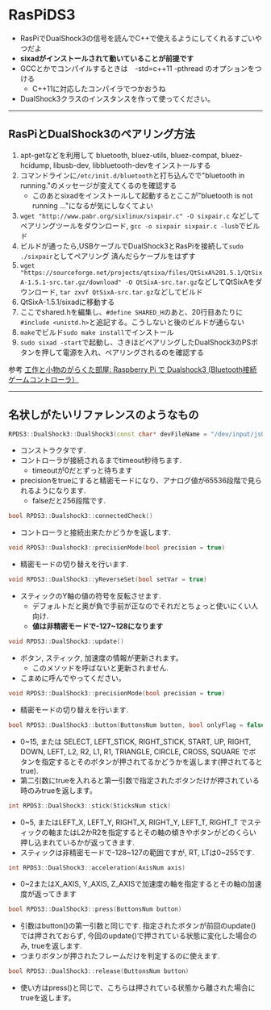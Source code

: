 # RasPiDS3
* RasPiでDualShock3の信号を読んでC++で使えるようにしてくれるすごいやつだよ
* **sixadがインストールされて動いていることが前提です**
* GCCとかでコンパイルするときは　-std=c++11 -pthread のオプションをつける
    * C++11に対応したコンパイラでつかおうね
* DualShock3クラスのインスタンスを作って使ってください。
 
---
## RasPiとDualShock3のペアリング方法
1. apt-getなどを利用して bluetooth, bluez-utils, bluez-compat, bluez-hcidump, libusb-dev, libbluetooth-devをインストールする
2. コマンドラインに```/etc/init.d/bluetooth```と打ち込んでで"bluetooth in running."のメッセージが変えてくるのを確認する
   * このあとsixadをインストールして起動するとここが"bluetooth is not running ..."になるが気にしなくてよい
3. ```wget "http://www.pabr.org/sixlinux/sixpair.c" -O sixpair.c``` などしてペアリングツールをダウンロード, ```gcc -o sixpair sixpair.c -lusb```でビルド
4. ビルドが通ったら,USBケーブルでDualShock3とRasPiを接続して```sudo ./sixpair```としてペアリング 済んだらケーブルをはずす
5. ```wget "https://sourceforge.net/projects/qtsixa/files/QtSixA%201.5.1/QtSixA-1.5.1-src.tar.gz/download" -O QtSixA-src.tar.gz```などしてQtSixAをダウンロード, ```tar zxvf QtSixA-src.tar.gz```などしてビルド
6. QtSixA-1.5.1/sixadに移動する
7. ここでshared.hを編集し、```#define SHARED_H```のあと、20行目あたりに```#include <unistd.h>```と追記する。こうしないと後のビルドが通らない
8. ```make```でビルド```sudo make install```でインストール
9. ```sudo sixad -start```で起動し、さきほどペアリングしたDualShock3のPSボタンを押して電源を入れ、ペアリングされるのを確認する

 参考 [工作と小物のがらくた部屋: Raspberry Pi で Dualshock3 (Bluetooth接続ゲームコントローラ）]( http://junkroom2cyberrobotics.blogspot.jp/2013/03/raspberry-pi-dualshock3-bluetooth.html)

---
## 名状しがたいリファレンスのようなもの
```cpp
RPDS3::DualShock3::DualShock3(const char* devFileName = "/dev/input/js0", bool precision = false, int timeout = 0)
```
* コンストラクタです.
* コントローラが接続されるまでtimeout秒待ちます.
    * timeoutが0だとずっと待ちます
* precisionをtrueにすると精密モードになり、アナログ値が65536段階で見られるようになります.
    * falseだと256段階です.

```cpp
bool RPDS3::Dualshock3::connectedCheck()
```
* コントローラと接続出来たかどうかを返します.

```cpp
void RPDS3::Dualshock3::precisionMode(bool precision = true)
```
* 精密モードの切り替えを行います.

```cpp
void RPDS3::DualShock3::yReverseSet(bool setVar = true)
```
* スティックのY軸の値の符号を反転させます.
    * デフォルトだと奥が負で手前が正なのでそれだとちょっと使いにくい人向け.
    * **値は非精密モードで-127~128になります**

```cpp
void RPDS3::DualShock3::update()
```
* ボタン, スティック, 加速度の情報が更新されます。
    * このメソッドを呼ばないと更新されません.
* こまめに呼んでやってください。

```cpp
void RPDS3::DualShock3::precisionMode(bool precision = true)
```
* 精密モードの切り替えを行います.

```cpp
bool RPDS3::DualShock3::button(ButtonsNum button, bool onlyFlag = false)
```
* 0~15, または SELECT, LEFT_STICK, RIGHT_STICK, START, UP, RIGHT, DOWN, LEFT, L2, R2, L1, R1, TRIANGLE, CIRCLE, CROSS, SQUARE でボタンを指定するとそのボタンが押されてるかどうかを返します(押されてるとtrue).
* 第二引数にtrueを入れると第一引数で指定されたボタンだけが押されている時のみtrueを返します。

```cpp
int RPDS3::DualShock3::stick(SticksNum stick)
```
* 0~5, またはLEFT_X, LEFT_Y, RIGHT_X, RIGHT_Y, LEFT_T, RIGHT_T でスティックの軸またはL2かR2を指定するとその軸の傾きやボタンがどのくらい押し込まれているかが返ってきます.
* スティックは非精密モードで-128~127の範囲ですが, RT, LTは0~255です.

```cpp
int RPDS3::DualShock3::acceleration(AxisNum axis)
```
* 0~2またはX_AXIS, Y_AXIS, Z_AXISで加速度の軸を指定するとその軸の加速度が返ってきます

```cpp
bool RPDS3::DualShock3::press(ButtonsNum button)
```
* 引数はbutton()の第一引数と同じです. 指定されたボタンが前回のupdate()では押されておらず, 今回のupdate()で押されている状態に変化した場合のみ, trueを返します.
* つまりボタンが押されたフレームだけを判定するのに使えます.

```cpp
bool RPDS3::DualShock3::release(ButtonsNum button)
```
* 使い方はpress()と同じで、こちらは押されている状態から離された場合にtrueを返します。

